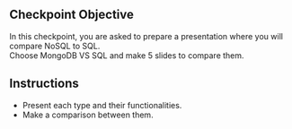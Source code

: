 Checkpoint Objective
-------------
In this checkpoint, you are asked to prepare a presentation where you will compare NoSQL to SQL.  
Choose MongoDB VS SQL  and make 5 slides to compare them.

Instructions
-----------
- Present each type and their functionalities.
- Make a comparison between them.